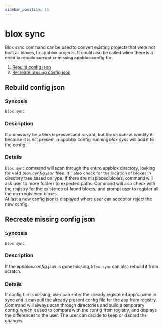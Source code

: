 ```yaml
---
sidebar_position: 16
---
```


# blox sync

Blox sync command can be used to convert existing projects that were not built as bloxes, to appblox projects.
It could also be called when there is a need to rebuild corrupt or missing appblox config file.

1. [Rebuild config json](#rebuild-config-json)
2. [Recreate missing config json](#recreate-missing-config-json)

## Rebuild config json

### Synopsis

    blox sync

### Description

If a directory for a blox is present and is valid, but the cli cannot identify it because it is not present in appblox config, running _blox sync_ will add it to the config.

### Details

`blox sync` command will scan through the entire appblox directory, looking for valid _blox.config.json_ files. It'll also check for the location of bloxes in directory tree based on type. If there are misplaced bloxes, command will ask user to move folders to expected paths. Command will also check with the registry for the existence of found bloxes, and prompt user to register all the non-registered bloxes.  
At last a new config json is displayed where user can accept or reject the new config.

<!-- ### Configuration -->

## Recreate missing config json

### Synopsis

    blox sync

### Description

If the _appblox.config.json_ is gone missing, `blox sync` can also rebuild it from scratch.

### Details

If config file is missing, user can enter the already registered app's name in sync and it can pull the already present config file for the app from registry.  
Command will always scan through directories and build a temporary config, which it used to compare with the config from registry, and displays the differences to the user. The user can decide to keep or discard the changes.

<!-- ### Configuration -->
